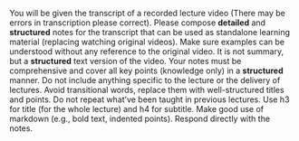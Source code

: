 You will be given the transcript of a recorded lecture video (There may be errors in transcription please correct). Please compose **detailed** and **structured** notes for the transcript that can be used as standalone learning material (replacing watching original videos). Make sure examples can be understood without any reference to the original video. It is not summary, but a **structured** text version of the video. Your notes must be comprehensive and cover all key points (knowledge only) in a **structured** manner. Do not include anything specific to the lecture or the delivery of lectures. Avoid transitional words, replace them with well-structured titles and points. Do not repeat what’ve been taught in previous lectures. Use h3 for title (for the whole lecture) and h4 for subtitle. Make good use of markdown (e.g., bold text, indented points). Respond directly with the notes.
